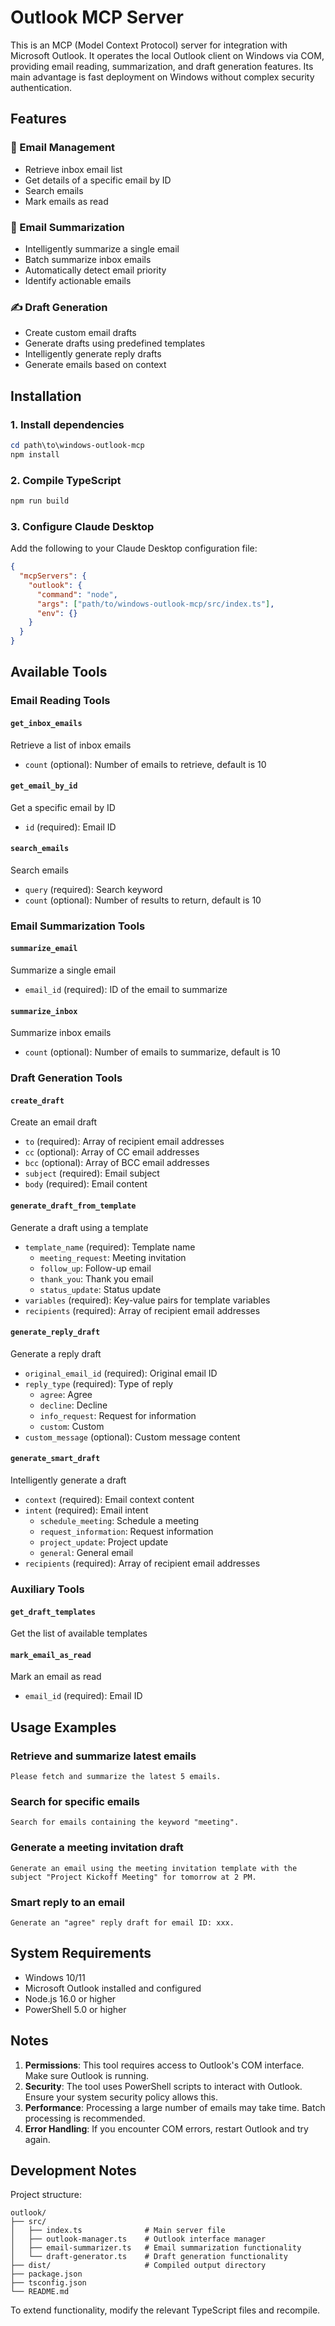 # Outlook MCP Server

This is an MCP (Model Context Protocol) server for integration with Microsoft Outlook. It operates the local Outlook client on Windows via COM, providing email reading, summarization, and draft generation features. Its main advantage is fast deployment on Windows without complex security authentication.

## Features

### 📧 Email Management
- Retrieve inbox email list
- Get details of a specific email by ID
- Search emails
- Mark emails as read

### 📝 Email Summarization
- Intelligently summarize a single email
- Batch summarize inbox emails
- Automatically detect email priority
- Identify actionable emails

### ✍️ Draft Generation
- Create custom email drafts
- Generate drafts using predefined templates
- Intelligently generate reply drafts
- Generate emails based on context

## Installation

### 1. Install dependencies
```powershell
cd path\to\windows-outlook-mcp
npm install
```

### 2. Compile TypeScript
```powershell
npm run build
```

### 3. Configure Claude Desktop
Add the following to your Claude Desktop configuration file:
```json
{
  "mcpServers": {
    "outlook": {
      "command": "node",
      "args": ["path/to/windows-outlook-mcp/src/index.ts"],
      "env": {}
    }
  }
}
```

## Available Tools

### Email Reading Tools

#### `get_inbox_emails`
Retrieve a list of inbox emails
- `count` (optional): Number of emails to retrieve, default is 10

#### `get_email_by_id`
Get a specific email by ID
- `id` (required): Email ID

#### `search_emails`
Search emails
- `query` (required): Search keyword
- `count` (optional): Number of results to return, default is 10

### Email Summarization Tools

#### `summarize_email`
Summarize a single email
- `email_id` (required): ID of the email to summarize

#### `summarize_inbox`
Summarize inbox emails
- `count` (optional): Number of emails to summarize, default is 10

### Draft Generation Tools

#### `create_draft`
Create an email draft
- `to` (required): Array of recipient email addresses
- `cc` (optional): Array of CC email addresses
- `bcc` (optional): Array of BCC email addresses
- `subject` (required): Email subject
- `body` (required): Email content

#### `generate_draft_from_template`
Generate a draft using a template
- `template_name` (required): Template name
  - `meeting_request`: Meeting invitation
  - `follow_up`: Follow-up email
  - `thank_you`: Thank you email
  - `status_update`: Status update
- `variables` (required): Key-value pairs for template variables
- `recipients` (required): Array of recipient email addresses

#### `generate_reply_draft`
Generate a reply draft
- `original_email_id` (required): Original email ID
- `reply_type` (required): Type of reply
  - `agree`: Agree
  - `decline`: Decline
  - `info_request`: Request for information
  - `custom`: Custom
- `custom_message` (optional): Custom message content

#### `generate_smart_draft`
Intelligently generate a draft
- `context` (required): Email context content
- `intent` (required): Email intent
  - `schedule_meeting`: Schedule a meeting
  - `request_information`: Request information
  - `project_update`: Project update
  - `general`: General email
- `recipients` (required): Array of recipient email addresses

### Auxiliary Tools

#### `get_draft_templates`
Get the list of available templates

#### `mark_email_as_read`
Mark an email as read
- `email_id` (required): Email ID

## Usage Examples

### Retrieve and summarize latest emails
```
Please fetch and summarize the latest 5 emails.
```

### Search for specific emails
```
Search for emails containing the keyword "meeting".
```

### Generate a meeting invitation draft
```
Generate an email using the meeting invitation template with the subject "Project Kickoff Meeting" for tomorrow at 2 PM.
```

### Smart reply to an email
```
Generate an "agree" reply draft for email ID: xxx.
```

## System Requirements

- Windows 10/11
- Microsoft Outlook installed and configured
- Node.js 16.0 or higher
- PowerShell 5.0 or higher

## Notes

1. **Permissions**: This tool requires access to Outlook's COM interface. Make sure Outlook is running.
2. **Security**: The tool uses PowerShell scripts to interact with Outlook. Ensure your system security policy allows this.
3. **Performance**: Processing a large number of emails may take time. Batch processing is recommended.
4. **Error Handling**: If you encounter COM errors, restart Outlook and try again.

## Development Notes

Project structure:
```
outlook/
├── src/
│   ├── index.ts              # Main server file
│   ├── outlook-manager.ts    # Outlook interface manager
│   ├── email-summarizer.ts   # Email summarization functionality
│   └── draft-generator.ts    # Draft generation functionality
├── dist/                     # Compiled output directory
├── package.json
├── tsconfig.json
└── README.md
```

To extend functionality, modify the relevant TypeScript files and recompile.